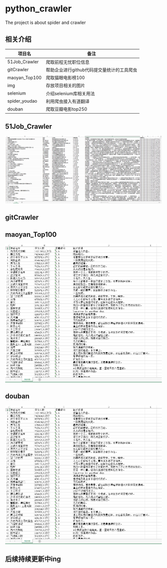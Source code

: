 # python_crawler

The project is about spider and crawler

## 相关介绍  

|项目名|备注|  
|-----|----|  
|51Job_Crawler|爬取前程无忧职位信息|  
|gitCrawler|帮助企业进行github代码提交量统计的工具爬虫|  
|maoyan_Top100|爬取猫眼电影榜100|  
|img|存放项目相关的图片|  
|selenium|介绍selenium库相关用法|  
|spider_youdao|利用爬虫接入有道翻译|  
|douban|爬取豆瓣电影top250|  

## 51Job_Crawler  
![51Job_Crawler](https://github.com/binbinErices/python_crawler/blob/master/img/51jobc1.png?raw=true)

## gitCrawler  

## maoyan_Top100  
![maoyan_Top100](https://github.com/binbinErices/python_crawler/blob/master/img/douban.png?raw=true)


## douban  
![douban](https://github.com/binbinErices/python_crawler/blob/master/img/douban.png?raw=true)




## 后续持续更新中ing  
